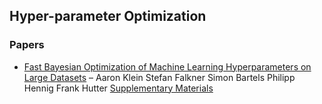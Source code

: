 ## Hyper-parameter Optimization

### Papers

* [Fast Bayesian Optimization of Machine Learning Hyperparameters on Large Datasets](http://proceedings.mlr.press/v54/klein17a/klein17a.pdf)
– Aaron Klein Stefan Falkner Simon Bartels Philipp Hennig Frank Hutter [Supplementary Materials](http://proceedings.mlr.press/v54/klein17a/klein17a-supp.pdf)


